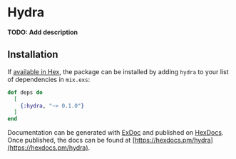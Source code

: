# Hydra

**TODO: Add description**

## Installation

If [available in Hex](https://hex.pm/docs/publish), the package can be installed
by adding `hydra` to your list of dependencies in `mix.exs`:

```elixir
def deps do
  [
    {:hydra, "~> 0.1.0"}
  ]
end
```

Documentation can be generated with [ExDoc](https://github.com/elixir-lang/ex_doc)
and published on [HexDocs](https://hexdocs.pm). Once published, the docs can
be found at [https://hexdocs.pm/hydra](https://hexdocs.pm/hydra).

